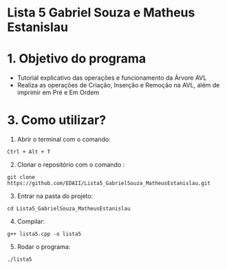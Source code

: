 # Lista 5 Gabriel Souza e Matheus Estanislau
# 1. Objetivo do programa
- Tutorial explicativo das operações e funcionamento da Árvore AVL
- Realiza as operações de Criação, Inserção e Remoção na AVL, além de imprimir em Pré e Em Ordem
# 3. Como utilizar?
1. Abrir o terminal com o comando: 
```
Ctrl + Alt + T
```
2. Clonar o repositório com o comando : 
```
git clone https://github.com/EDAII/Lista5_GabrielSouza_MatheusEstanislau.git
```
3. Entrar na pasta do projeto:
```
cd Lista5_GabrielSouza_MatheusEstanislau
```
4. Compilar:
```
g++ lista5.cpp -o lista5  
```
5. Rodar o programa:
```
./lista5
```

